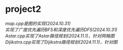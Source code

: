 # project2
*map.cpp是图的实现(2024.10.31)<br />*
*实现了广度优先遍历BFS和深度优先遍历DFS(2024.10.31)<br />*
*Astar.cpp实现了Astar路径规划(2024.11.1)，针对网格图<br />*
*Dijikstra.cpp实现了Dijikstra路径规划(2024.11.1)，针对图<br />*
